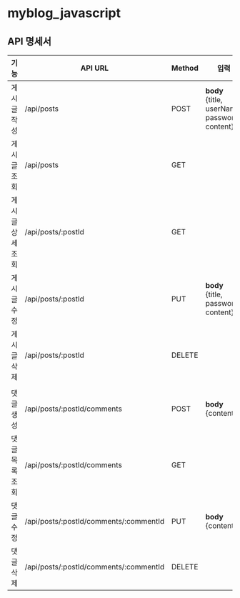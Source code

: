 # myblog_javascript

## API 명세서

| 기능 | API URL | Method | 입력|
| ------ | ------ | ------ | ------ |
| 게시글 작성 | /api/posts | POST | **body** <br>{title, <br>userName, <br>password, <br>content} | 
| 게시글 조회 | /api/posts | GET | | 
| 게시글 상세조회 | /api/posts/:postId | GET | | 
| 게시글 수정 | /api/posts/:postId | PUT | **body** <br>{title, <br>password, <br>content} | 
| 게시글 삭제 | /api/posts/:postId | DELETE | | 
|  |  |  | | 
| 댓글 생성 | /api/posts/:postId/comments | POST | **body** <br>{content} | 
| 댓글 목록 조회 | /api/posts/:postId/comments | GET | | 
| 댓글 수정 | /api/posts/:postId/comments/:commentId | PUT | **body** <br>{content} | 
| 댓글 삭제 | /api/posts/:postId/comments/:commentId | DELETE | | 

